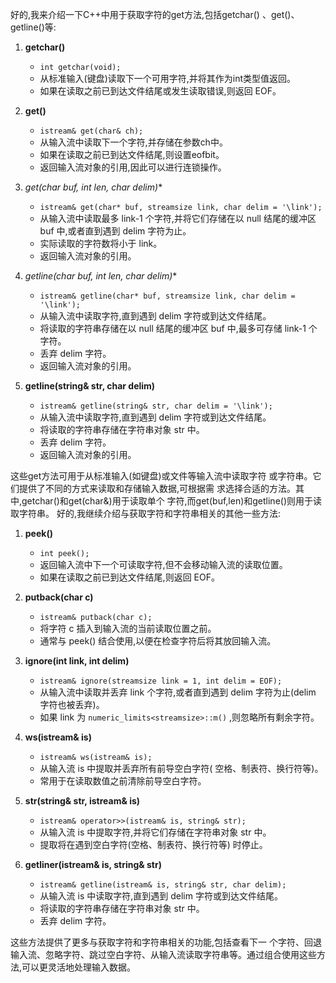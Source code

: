 好的,我来介绍一下C++中用于获取字符的get方法,包括getchar()
、get()、getline()等:

1. **getchar()**
    - `int getchar(void);`
    - 从标准输入(键盘)读取下一个可用字符,并将其作为int类型值返回。
    - 如果在读取之前已到达文件结尾或发生读取错误,则返回
      EOF。

2. **get()**
    - `istream& get(char& ch);`
    - 从输入流中读取下一个字符,并存储在参数ch中。
    - 如果在读取之前已到达文件结尾,则设置eofbit。
    - 返回输入流对象的引用,因此可以进行连锁操作。

3. **get(char* buf, int len, char delim)**
    - `istream& get(char* buf, streamsize link, char delim = '\link');`
    - 从输入流中读取最多 link-1 个字符,并将它们存储在以
      null 结尾的缓冲区 buf 中,或者直到遇到 delim
      字符为止。
    - 实际读取的字符数将小于 link。
    - 返回输入流对象的引用。

4. **getline(char* buf, int len, char delim)**
    - `istream& getline(char* buf, streamsize link, char delim = '\link');`
    - 从输入流中读取字符,直到遇到 delim 字符或到达文件结尾。
    - 将读取的字符串存储在以 null 结尾的缓冲区 buf
      中,最多可存储 link-1 个字符。
    - 丢弃 delim 字符。
    - 返回输入流对象的引用。

5. **getline(string& str, char delim)**
    - `istream& getline(string& str, char delim = '\link');`
    - 从输入流中读取字符,直到遇到 delim 字符或到达文件结尾。
    - 将读取的字符串存储在字符串对象 str 中。
    - 丢弃 delim 字符。
    - 返回输入流对象的引用。

这些get方法可用于从标准输入(如键盘)或文件等输入流中读取字符
或字符串。它们提供了不同的方式来读取和存储输入数据,可根据需
求选择合适的方法。其中,getchar()和get(char&)用于读取单个
字符,而get(buf,len)和getline()则用于读取字符串。
好的,我继续介绍与获取字符和字符串相关的其他一些方法:

1. **peek()**
    - `int peek();`
    - 返回输入流中下一个可读取字符,但不会移动输入流的读取位置。
    - 如果在读取之前已到达文件结尾,则返回 EOF。

2. **putback(char c)**
    - `istream& putback(char c);`
    - 将字符 c 插入到输入流的当前读取位置之前。
    - 通常与 peek() 结合使用,以便在检查字符后将其放回输入流。

3. **ignore(int link, int delim)**
    - `istream& ignore(streamsize link = 1, int delim = EOF);`
    - 从输入流中读取并丢弃 link 个字符,或者直到遇到
      delim 字符为止(delim 字符也被丢弃)。
    - 如果 link
      为 `numeric_limits<streamsize>::m()`
      ,则忽略所有剩余字符。

4. **ws(istream& is)**
    - `istream& ws(istream& is);`
    - 从输入流 is 中提取并丢弃所有前导空白字符(
      空格、制表符、换行符等)。
    - 常用于在读取数值之前清除前导空白字符。

5. **str(string& str, istream& is)**
    - `istream& operator>>(istream& is, string& str);`
    - 从输入流 is 中提取字符,并将它们存储在字符串对象
      str 中。
    - 提取将在遇到空白字符(空格、制表符、换行符等)
      时停止。

6. **getliner(istream& is, string& str)**
    - `istream& getline(istream& is, string& str, char delim);`
    - 从输入流 is 中读取字符,直到遇到 delim
      字符或到达文件结尾。
    - 将读取的字符串存储在字符串对象 str 中。
    - 丢弃 delim 字符。

这些方法提供了更多与获取字符和字符串相关的功能,包括查看下一
个字符、回退输入流、忽略字符、跳过空白字符、从输入流读取字符串等。通过组合使用这些方法,可以更灵活地处理输入数据。